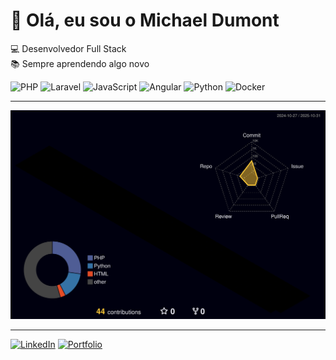 # 👋 Olá, eu sou o Michael Dumont

💻 Desenvolvedor Full Stack  
📚 Sempre aprendendo algo novo  

![PHP](https://img.shields.io/badge/-PHP-777BB4?style=flat&logo=php&logoColor=white)
![Laravel](https://img.shields.io/badge/-Laravel-FF2D20?style=flat&logo=laravel&logoColor=white)
![JavaScript](https://img.shields.io/badge/-JavaScript-F7DF1E?style=flat&logo=javascript&logoColor=black)
![Angular](https://img.shields.io/badge/-Angular-DD0031?style=flat&logo=angular&logoColor=white)
![Python](https://img.shields.io/badge/-Python-3776AB?style=flat&logo=python&logoColor=white)
![Docker](https://img.shields.io/badge/-Docker-2496ED?style=flat&logo=docker&logoColor=white)

---

[![3D Contributions](https://raw.githubusercontent.com/Mzed19/Mzed19/main/profile-3d-contrib/profile-night-rainbow.svg)](https://github.com/Mzed19)

---

[![LinkedIn](https://img.shields.io/badge/-LinkedIn-blue?logo=linkedin&logoColor=white)](https://linkedin.com/in/seu-link)
[![Portfolio](https://img.shields.io/badge/-Portfólio-black?logo=firefox&logoColor=white)](https://seusite.com)
